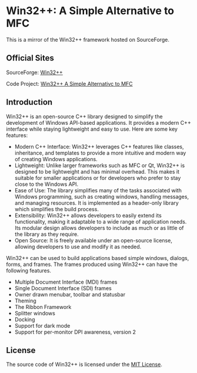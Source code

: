 
<head>
<meta name="keywords" content="Win32++, C++, Win32 API, Windows API, MFC"></meta>
<meta name="description" content="Win32++: A Simple Alternative to MFC"></meta>
</head>
<body>

<div class="markdown-heading" dir="auto">
	<h1 class="heading-element" dir="auto" tabindex="-1">Win32++: A Simple 
	Alternative to MFC</h1>
	</div>
<p dir="auto">This is a mirror of the Win32++ framework hosted on SourceForge.</p>
<div class="markdown-heading" dir="auto">
	<h2 class="heading-element" dir="auto" tabindex="-1">Official Sites</h2>
</div>
<p dir="auto">SourceForge:
<a href="https://sourceforge.net/projects/win32-framework/">Win32++</a></p>
<p dir="auto">Code Project:
<a href="https://www.codeproject.com/Articles/9739/Win32-A-Simple-Alternative-to-MFC">
Win32++ A Simple Alternativc to MFC</a></p>
<div class="markdown-heading" dir="auto">
	<h2 class="heading-element" dir="auto" tabindex="-1">Introduction</h2>
</div>
<p dir="auto">Win32++ is an open-source C++ library designed to simplify 
	the development of Windows API-based applications. It provides a modern 
	C++ interface while staying lightweight and easy to use. Here are some key 
	features:</p>
	<ul>
		<li>Modern C++ Interface: Win32++ leverages C++ features like classes, 
		inheritance, and templates to provide a more intuitive and modern way of 
		creating Windows applications.<br></li>
		<li>Lightweight: Unlike larger frameworks such as MFC or Qt, Win32++ is 
		designed to be lightweight and has minimal overhead. This makes it 
		suitable for smaller applications or for developers who prefer to stay 
		close to the Windows API.<br></li>
		<li>Ease of Use: The library simplifies many 
		of the tasks associated with Windows programming, such as creating 
		windows, handling messages, and managing resources. It is implemented as 
		a header-only library which simplifies the build process.<br></li>
		<li>Extensibility: Win32++ allows developers to easily extend its 
		functionality, making it adaptable to a wide range of application needs. 
		Its modular design allows developers to include as much or as little of 
		the library as they require.<br></li>
		<li>Open Source: It is freely available under an open-source license, 
		allowing developers to use and modify it as needed.</li>
	</ul>

<p dir="auto">Win32++ can be used to build applications based simple windows, 
dialogs, forms, and frames. The frames produced using Win32++ can have the following features.</p>
<ul dir="auto">
	<li>Multiple Document Interface (MDI) frames</li>
	<li>Single Document Interface (SDI) frames</li>
	<li>Owner drawn menubar, toolbar and statusbar</li>
	<li>Theming</li>
	<li>The Ribbon Framework</li>
	<li>Splitter windows</li>
	<li>Docking</li>
	<li>Support for dark mode</li>
	<li>Support for per-monitor DPI awareness, version 2</li>
</ul>
<div class="markdown-heading" dir="auto">
	<h2 class="heading-element" dir="auto" tabindex="-1">License</h2>
</div>

The source code of Win32++ is licensed under the
<a href="https://opensource.org/license/mit">MIT License</a>.

</body>

</html>
